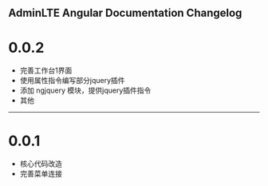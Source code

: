 ## AdminLTE Angular Documentation  Changelog

<a name="0.0.2"></a>
# 0.0.2 
* 完善工作台1界面
* 使用属性指令编写部分jquery插件
* 添加 ngjquery 模块，提供jquery插件指令
* 其他

---
<a name="0.0.1"></a>
# 0.0.1 
* 核心代码改造
* 完善菜单连接


